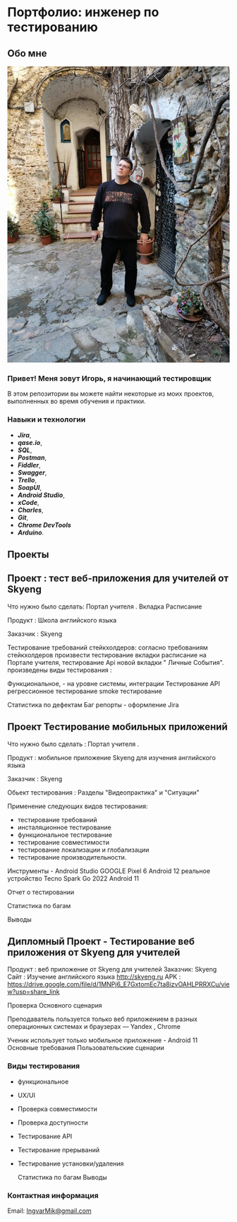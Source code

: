 # Портфолио: инженер по тестированию

## Обо мне 
![alt text](https://github.com/IngvarMik/AivarKandma/blob/main/IMG-20200218-WA0048.jpg)

### Привет! Меня зовут Игорь, я начинающий тестировщик 

В этом репозитории вы можете найти некоторые из моих проектов, выполненных во время обучения и практики.

### Навыки и технологии

* ***Jira***,
* ***qase.io***,
* ***SQL***,
* ***Postman***,
* ***Fiddler***,
* ***Swagger***,
* ***Trello***,
* ***SoapUI***,
* ***Android Studio***,
* ***xCode***, 
* ***Charles***,
* ***Git***,
* ***Chrome DevTools***
* ***Arduino***.

## Проекты

## Проект : тест веб-приложения для учителей от Skyeng
Что нужно было сделать:
Портал учителя . Вкладка Расписание

Продукт : Школа английского языка

Заказчик : Skyeng

Тестирование требований стейкхолдеров: 
согласно требованиям стейкхолдеров произвести тестирование вкладки расписание на Портале учителя, 
тестирование Api новой вкладки " Личные События".
произведены виды тестирования :

Функциональное, - на уровне системы, интеграции
Тестирование API
регрессионное тестирование 
smoke тестирование

Статистика по дефектам
Баг репорты - оформление Jira

## Проект Тестирование мобильных приложений
Что нужно было сделать : 
Портал учителя . 

Продукт : мобильное приложение Skyeng для изучения английского языка

Заказчик : Skyeng

Обьект тестирования : Разделы "Видеопрактика" и "Ситуации"

 Применение следующих видов тестирования:
 - тестирование требований
 - инсталяционное тестирование
 - функциональное тестирование
 - тестирование совместимости
 - тестирование локализации и глобализации
 - тестирование производительности.

Инструменты - 
Android Studio GOOGLE Pixel 6 Android 12
реальное устройство Tecno Spark Go 2022 Android 11

Отчет о тестировании

Статистика по багам

Выводы

## Дипломный Проект -  Тестирование веб приложения от Skyeng для учителей 

Продукт : веб приложение от Skyeng для учителей
Заказчик: Skyeng
Сайт : Изучение английского языка http://skyeng.ru
APK : https://drive.google.com/file/d/1MNPj6_E7GxtomEc7ta8izvOAHLPRRXCu/view?usp=share_link

Проверка Основного сценария 

Преподаватель пользуется только веб приложением в разных операционных системах и браузерах — Yandex , Сhrome

Ученик использует только мобильное приложение - Android 11
Основные требования
Пользовательские сценарии

 ### Виды тестирования

- функциональное
- UX/UI
- Проверка совместимости
- Проверка доступности
- Тестирование API
- Тестирование прерываний
- Тестирование установки/удаления

  Статистика по багам
  Выводы



### Контактная информация 
Email: IngvarMik@gmail.com 
                                     

